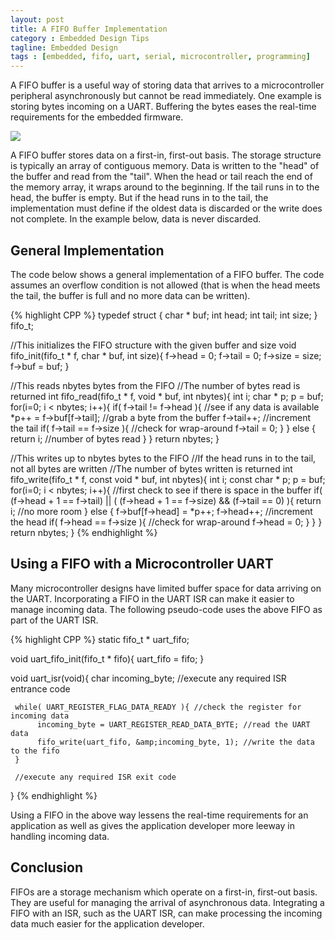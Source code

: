 ```yaml
---
layout: post
title: A FIFO Buffer Implementation
category : Embedded Design Tips
tagline: Embedded Design
tags : [embedded, fifo, uart, serial, microcontroller, programming]
---
```


A FIFO buffer is a useful way of storing data that arrives to a microcontroller peripheral 
asynchronously but cannot be read immediately.  One example is storing bytes incoming on a 
UART. Buffering the bytes eases the real-time requirements for the embedded firmware.

<img class="post_image_tall" src="{{ BASE_PATH }}/images/fifo.png" />

A FIFO buffer stores data on a first-in, first-out basis.   The storage structure is typically 
an array of contiguous memory.  Data is written to the "head" of the buffer and read from 
the "tail".  When the head or tail reach the end of the memory array, it wraps around to 
the beginning.  If the tail runs in to the head, the buffer is empty.  But if the head runs 
in to the tail, the implementation must define if the oldest data is discarded or the write 
does not complete.  In the example below, data is never discarded.

## General Implementation

The code below shows a general implementation of a FIFO buffer.  The code assumes an 
overflow condition is not allowed (that is when the head meets the tail, the buffer is 
full and no more data can be written).

{% highlight CPP %}
typedef struct {
     char * buf;
     int head;
     int tail;
     int size;
} fifo_t;
 
//This initializes the FIFO structure with the given buffer and size
void fifo_init(fifo_t * f, char * buf, int size){
     f->head = 0;
     f->tail = 0;
     f->size = size;
     f->buf = buf;
}
 
//This reads nbytes bytes from the FIFO
//The number of bytes read is returned
int fifo_read(fifo_t * f, void * buf, int nbytes){
     int i;
     char * p;
     p = buf;
     for(i=0; i < nbytes; i++){
          if( f->tail != f->head ){ //see if any data is available
               *p++ = f->buf[f->tail];  //grab a byte from the buffer
               f->tail++;  //increment the tail
               if( f->tail == f->size ){  //check for wrap-around
                    f->tail = 0;
               }
          } else {
               return i; //number of bytes read 
          }
     }
     return nbytes;
}
 
//This writes up to nbytes bytes to the FIFO
//If the head runs in to the tail, not all bytes are written
//The number of bytes written is returned
int fifo_write(fifo_t * f, const void * buf, int nbytes){
     int i;
     const char * p;
     p = buf;
     for(i=0; i < nbytes; i++){
           //first check to see if there is space in the buffer
           if( (f->head + 1 == f->tail) ||
                ( (f->head + 1 == f->size) && (f->tail == 0) ){
                 return i; //no more room
           } else {
               f->buf[f->head] = *p++;
               f->head++;  //increment the head
               if( f->head == f->size ){  //check for wrap-around
                    f->head = 0;
               }
           }
     }
     return nbytes;
}
{% endhighlight %}

## Using a FIFO with a Microcontroller UART

Many microcontroller designs have limited buffer space for data arriving on the 
UART.  Incorporating a FIFO in the UART ISR can make it easier to manage incoming 
data.  The following pseudo-code uses the above FIFO as part of the UART ISR.

{% highlight CPP %}
static fifo_t * uart_fifo;
 
void uart_fifo_init(fifo_t * fifo){
     uart_fifo = fifo;
}
 
void uart_isr(void){
     char incoming_byte;
     //execute any required ISR entrance code
 
     while( UART_REGISTER_FLAG_DATA_READY ){ //check the register for incoming data
          incoming_byte = UART_REGISTER_READ_DATA_BYTE; //read the UART data
          fifo_write(uart_fifo, &amp;incoming_byte, 1); //write the data to the fifo
     }
 
     //execute any required ISR exit code
}
{% endhighlight %}  

Using a FIFO in the above way lessens the real-time requirements for an application as 
well as gives the application developer more leeway in handling incoming data.

## Conclusion

FIFOs are a storage mechanism which operate on a first-in, first-out basis.  They are useful 
for managing the arrival of asynchronous data.  Integrating a FIFO with an ISR, such as the 
UART ISR, can make processing the incoming data much easier for the application developer.


